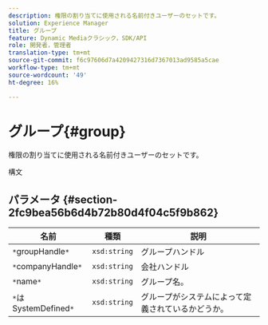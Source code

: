 ```yaml
---
description: 権限の割り当てに使用される名前付きユーザーのセットです。
solution: Experience Manager
title: グループ
feature: Dynamic Mediaクラシック，SDK/API
role: 開発者，管理者
translation-type: tm+mt
source-git-commit: f6c97606d7a4209427316d7367013ad9585a5cae
workflow-type: tm+mt
source-wordcount: '49'
ht-degree: 16%

---
```



# グループ{#group}

権限の割り当てに使用される名前付きユーザーのセットです。

構文

## パラメータ {#section-2fc9bea56b6d4b72b80d4f04c5f9b862}

| 名前 | 種類 | 説明 |
|---|---|---|
| `*`groupHandle`*` | `xsd:string` | グループハンドル |
| `*`companyHandle`*` | `xsd:string` | 会社ハンドル |
| `*`name`*` | `xsd:string` | グループ名。 |
| `*`はSystemDefined`*` | `xsd:string` | グループがシステムによって定義されているかどうか。 |

